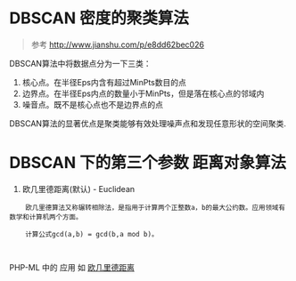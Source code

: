 # DBSCAN  密度的聚类算法

> 参考 http://www.jianshu.com/p/e8dd62bec026

DBSCAN算法中将数据点分为一下三类：

1.  核心点。在半径Eps内含有超过MinPts数目的点
2.  边界点。在半径Eps内点的数量小于MinPts，但是落在核心点的邻域内
3.  噪音点。既不是核心点也不是边界点的点


DBSCAN算法的显著优点是聚类能够有效处理噪声点和发现任意形状的空间聚类.

# DBSCAN 下的第三个参数 距离对象算法

1. 欧几里德距离(默认) - Euclidean

```
    欧几里德算法又称辗转相除法，是指用于计算两个正整数a，b的最大公约数。应用领域有数学和计算机两个方面。
    
    计算公式gcd(a,b) = gcd(b,a mod b)。
    
    
```
  PHP-ML 中的 应用 如 [欧几里德距离](./euclidean.php)
